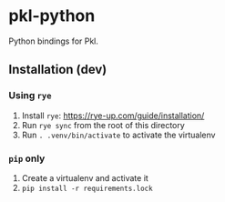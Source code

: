 # pkl-python

Python bindings for Pkl.

## Installation (dev)

### Using `rye`
1. Install `rye`: https://rye-up.com/guide/installation/
1. Run `rye sync` from the root of this directory
1. Run `. .venv/bin/activate` to activate the virtualenv

### `pip` only
1. Create a virtualenv and activate it
1. `pip install -r requirements.lock`
